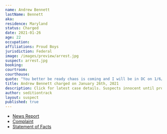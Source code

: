 ```yaml
---
name: Andrew Bennett
lastName: Bennett
aka:
residence: Maryland
status: Charged
date: 2021-01-26
age: 22
occupation:
affiliations: Proud Boys
jurisdiction: Federal
image: /images/preview/arrest.jpg
suspect: arrest.jpg
booking:
courtroom:
courthouse:
quote: "You better be ready chaos is coming and I will be in DC on 1/6/2021 fighting for my freedom!"
title: Andrew Bennett charged on January 26th, 2021
description: Click for latest case details. Suspects innocent until proven guilty.
author: seditiontrack
layout: suspect
published: true
---
```

- [News Report](https://baltimore.cbslocal.com/2021/01/26/andrew-ryan-bennet-columbia-maryland-man-linked-us-capitol-riots/)
- [Complaint](https://www.justice.gov/file/1360786/download)
- [Statement of Facts](https://www.justice.gov/file/1360786/download)
